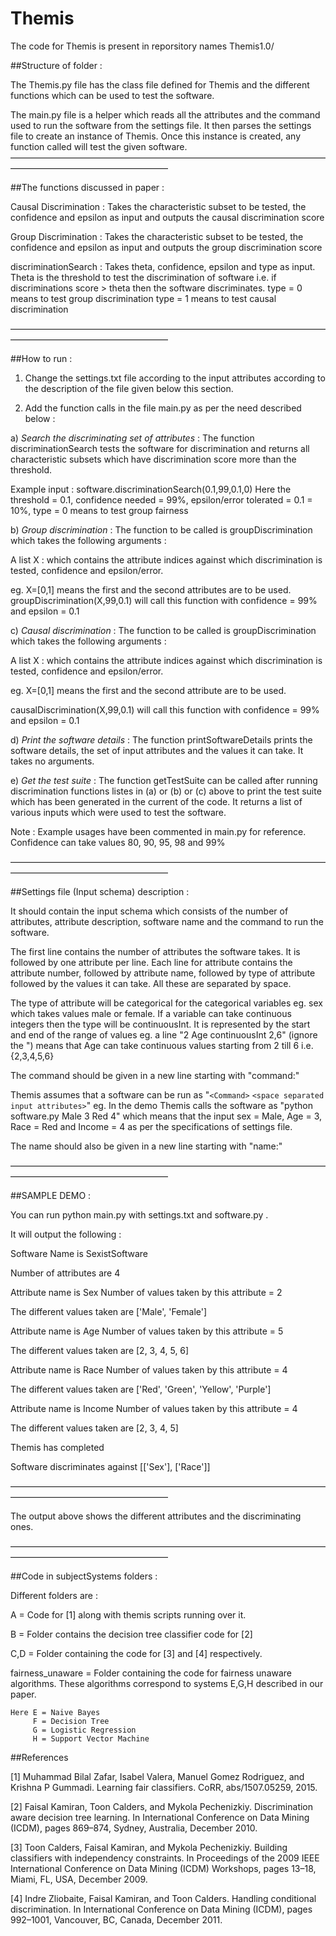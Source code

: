 # Themis

The code for Themis is present in reporsitory names Themis1.0/

##Structure of folder :

The Themis.py file has the class file defined for Themis and the different functions which can be used to test the software.

The main.py file is a helper which reads all the attributes and the command used to run the software from the settings file. It then parses the settings file to create an instance of Themis. Once this instance is created, any function called will test the given software.
——————————————————————————————————————————————————————

##The functions discussed in paper : 

Causal Discrimination : 
Takes the characteristic subset to be tested, the confidence and epsilon as input and outputs the causal discrimination score


Group Discrimination :
Takes the characteristic subset to be tested, the confidence and epsilon as input and outputs the group discrimination score


discriminationSearch :
Takes theta, confidence, epsilon and type as input.
    Theta is the threshold to test the discrimination of software i.e. if discriminations score > theta then the software discriminates.
    type = 0 means to test group discrimination
    type = 1 means to test causal discrimination

——————————————————————————————————————————————————————

##How to run :

1) Change the settings.txt file according to the input attributes according to the description of the file given below this section.

2) Add the function calls in the file main.py as per the need described below :

a) <i>Search the discriminating set of attributes</i> : The function discriminationSearch tests the software for discrimination and returns all characteristic subsets which have discrimination score more than the threshold.

Example input : software.discriminationSearch(0.1,99,0.1,0)
Here the threshold = 0.1, confidence needed = 99%, epsilon/error tolerated = 0.1 = 10%, type = 0 means to test group fairness

b) <i>Group discrimination </i>: The function to be called is groupDiscrimination which takes the following arguments :

A list X : which contains the attribute indices against which discrimination is tested, confidence and epsilon/error.

eg. X=[0,1] means the first and the second attributes are to be used. 
groupDiscrimination(X,99,0.1) will call this function with confidence = 99% and epsilon = 0.1

c) <i>Causal discrimination</i> : The function to be called is groupDiscrimination which takes the following arguments :

A list X : which contains the attribute indices against which discrimination is tested, confidence and epsilon/error.

eg. X=[0,1] means the first and the second attribute are to be used.

causalDiscrimination(X,99,0.1) will call this function with confidence = 99% and epsilon = 0.1

d) <i>Print the software details</i> : The function printSoftwareDetails prints the software details, the set of input attributes and the values it can take. It takes no arguments.

e) <i> Get the test suite</i> : The function getTestSuite can be called after running discrimination functions listes in (a) or (b) or (c) above to print the test suite which has been generated in the current of the code. It returns a list of various inputs which were used to test the software.


Note : Example usages have been commented in main.py for reference. Confidence can take values 80, 90, 95, 98 and 99%

——————————————————————————————————————————————————————

##Settings file (Input schema) description : 

It should contain the input schema which consists of the number of attributes, attribute description, software name and the command to run the software.

The first line contains the number of attributes the software takes.
It is followed by one attribute per line.
Each line for attribute contains the attribute number, followed by attribute name, followed by type of attribute followed by the values it can take. All these are separated by space.

The type of attribute will be categorical for the categorical variables eg. sex which takes values male or female.
If a variable can take continuous integers then the type will be continuousInt. It is represented by the start and end of the range of values 
eg. a line  "2 Age continuousInt 2,6" (ignore the ") means that Age can take continuous values starting from 2 till 6 i.e. {2,3,4,5,6}

The command should be given in a new line starting with "command:"

Themis assumes that a software can be run as "`<Command>` `<space separated input attributes>`"
eg. In the demo Themis calls the software as "python software.py Male 3 Red 4" which means that the input sex = Male, Age = 3, Race = Red and Income = 4 as per the specifications of settings file.

The name should also be given in a new line starting with "name:"



——————————————————————————————————————————————————————

##SAMPLE DEMO : 

You can run python main.py with settings.txt and software.py .

It will output the following :


Software Name is   SexistSoftware 

Number of attributes are  4 

Attribute name is  Sex
Number of values taken by this attribute = 2

The different values taken are  ['Male', 'Female'] 

Attribute name is  Age
Number of values taken by this attribute = 5

The different values taken are  [2, 3, 4, 5, 6] 

Attribute name is  Race
Number of values taken by this attribute = 4

The different values taken are  ['Red', 'Green', 'Yellow', 'Purple'] 

Attribute name is  Income
Number of values taken by this attribute = 4

The different values taken are  [2, 3, 4, 5] 




Themis has completed 

Software discriminates against  [['Sex'], ['Race']] 

——————————————————————————————————————————————————————

The output above shows the different attributes and the discriminating ones.


——————————————————————————————————————————————————————

##Code in subjectSystems folders : 

Different folders are : 

A = Code for [1] along with themis scripts running over it.

B = Folder contains the decision tree classifier code for [2] 

C,D  = Folder containing the code for [3] and [4] respectively.

fairness_unaware = Folder containing the code for fairness unaware algorithms. These algorithms correspond to systems E,G,H described in our paper.

    Here E = Naive Bayes
         F = Decision Tree
         G = Logistic Regression
         H = Support Vector Machine


##References 

[1] Muhammad Bilal Zafar, Isabel Valera, Manuel Gomez Rodriguez, and Krishna P Gummadi. Learning fair classifiers. CoRR, abs/1507.05259, 2015.

[2] Faisal Kamiran, Toon Calders, and Mykola Pechenizkiy. Discrimination aware decision tree learning. In International Conference on Data Mining (ICDM), pages 869–874, Sydney, Australia, December 2010.

[3] Toon Calders, Faisal Kamiran, and Mykola Pechenizkiy. Building classifiers with independency constraints. In Proceedings of the 2009 IEEE International Conference on Data Mining (ICDM) Workshops, pages 13–18, Miami, FL, USA, December 2009.

[4] Indre Zliobaite, Faisal Kamiran, and Toon Calders. Handling conditional discrimination. In International Conference on Data Mining (ICDM), pages 992–1001, Vancouver, BC, Canada, December 2011.